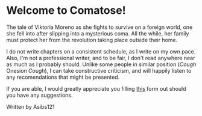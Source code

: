 # Welcome to Comatose!
The tale of Viktoria Moreno as she fights to survive on a foreign world, one she fell into after slipping into a mysterious coma. All the while, her family must protect her from the revolution taking place outside their home.

I do not write chapters on a consistent schedule, as I write on my own pace. Also, I'm not a professional writer, and to be fair, I don't read anywhere near as much as I probably should. Unlike some people in similar position (*Cough* Onesion *Cough*), I can take constructive criticism, and will happily listen to any recomendations that might be presented.

If you are able, I would greatly appreciate you filling [this](https://docs.google.com/forms/d/e/1FAIpQLSemjv1OPh7DzZj4kYXG5EsBx-ZADeGRU9DYp_-g9kKkR3-u8w/viewform?usp=send_form) form out should you have any suggestions.

Written by Asibs121
